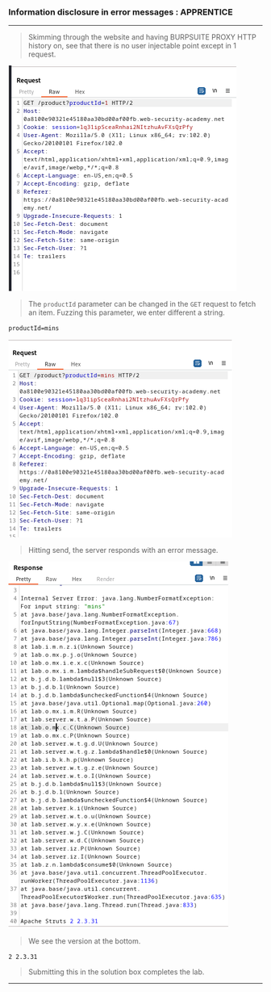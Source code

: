 
### Information disclosure in error messages : APPRENTICE

---

> Skimming through the website and having BURPSUITE PROXY HTTP history on, see that there is no user injectable point except in 1 request.

![](./screenshots/lab1-req.png)

> The `productId` parameter can be changed in the `GET` request to fetch an item.
> Fuzzing this parameter, we enter different a string.
```
productId=mins
```

![](./screenshots/lab1-string.png)

> Hitting send, the server responds with an error message.

![](./screenshots/lab1-err.png)

> We see the version at the bottom.
```
2 2.3.31
```

> Submitting this in the solution box completes the lab.

---
